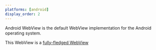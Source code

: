```yaml
---
platforms: [android]
display_order: 2
---
```

Android WebView is the default WebView implementation for the Android operating system.

This WebView is a [fully-fledged WebView](https://webview-cg.github.io/usage-and-challenges/#dfn-fully-fledged)